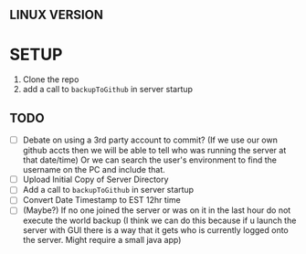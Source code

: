 ## LINUX VERSION

# SETUP
1. Clone the repo
2. add a call to ```backupToGithub``` in server startup


## TODO

- [ ] Debate on using a 3rd party account to commit? (If we use our own github accts then we will be able to tell who was running the server at that date/time) Or we can search the user's environment to find the username on the PC and include that.
- [ ] Upload Initial Copy of Server Directory
- [ ] Add a call to ```backupToGithub``` in server startup
- [ ] Convert Date Timestamp to EST 12hr time
- [ ] (Maybe?) If no one joined the server or was on it in the last hour do not execute the world backup (I think we can do this because if u launch the server with GUI there is a way that it gets who is currently logged onto the server. Might require a small java app)
